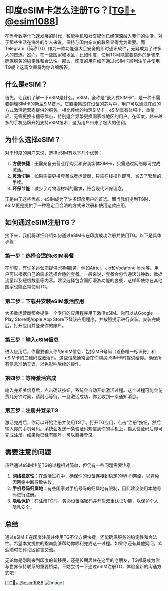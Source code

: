 # 印度eSIM卡怎么注册TG？[[TG💪+ @esim1088](https://t.me/s/esim1088)]

在当今数字化飞速发展的时代，智能手机和社交媒体已经深深融入我们的生活。对于那些生活在海外的华人来说，保持与国内亲友的联系显得尤为重要。而Telegram（简称TG）作为一款功能强大且安全的即时通讯软件，无疑成为了许多人的首选。然而，在一些国家和地区，比如印度，使用TG可能需要额外的步骤来确保服务的稳定性和合法性。那么，印度的用户如何通过eSIM卡顺利注册并使用TG呢？这篇文章将为你详细解答。

## 什么是eSIM？

首先，让我们了解一下eSIM是什么。eSIM，全称是“嵌入式SIM卡”，是一种不需要物理SIM卡的新型SIM技术。它直接集成在设备的芯片中，用户可以通过在线的方式激活运营商提供的服务。相比传统的物理SIM卡，eSIM具有体积小、重量轻、无需更换卡槽等优点，特别适合频繁更换国家或地区的用户。在印度，越来越多的手机品牌开始支持eSIM技术，这为用户带来了极大的便利。

## 为什么选择eSIM？

对于印度的用户来说，选择eSIM有以下几个优势：

1. **方便快捷**：无需亲自去营业厅购买和安装实体SIM卡，只需通过网络即可完成激活。
2. **灵活切换**：如果需要更换套餐或者运营商，只需在线操作即可，省去了繁琐的手续。
3. **环保节能**：减少了对物理材料的需求，符合现代环保理念。

正是由于这些优点，eSIM成为了许多印度用户的首选。而当我们提到TG时，eSIM更是提供了一种稳定且合法的方式来注册和使用这款应用。

## 如何通过eSIM注册TG？

接下来，我们将详细介绍如何通过eSIM卡在印度成功注册并使用TG。以下是具体步骤：

### 第一步：选择合适的eSIM套餐

在印度，有许多运营商提供eSIM服务，例如Airtel、Jio和Vodafone Idea等。用户可以根据自己的需求选择合适的套餐。一般来说，套餐会包含通话分钟数、数据流量以及短信数量等内容。建议选择包含国际漫游功能的套餐，这样即使你在其他国家也能正常使用TG。

### 第二步：下载并安装eSIM激活应用

大多数运营商都会提供一个专门的应用程序用于激活eSIM。你可以从Google Play Store或Apple App Store下载该应用程序，并按照提示进行安装。安装完成后，打开应用并登录你的账户。

### 第三步：输入eSIM信息

进入应用后，你需要输入你的eSIM信息，包括IMEI号码（设备唯一标识符）和eSIM卡的二维码或激活码。这些信息通常会在你购买eSIM卡时提供给你。确保所有信息准确无误，以免影响后续的操作。

### 第四步：等待激活完成

输入完相关信息后，点击确认按钮，系统会自动开始激活过程。这个过程可能会花费几分钟时间，请耐心等待。一旦激活成功，你会收到一条通知消息。

### 第五步：注册并登录TG

激活完成后，你可以开始注册并使用TG了。打开TG应用，点击“注册”按钮，然后输入你的手机号码。系统会发送一条验证码短信到你的手机上，输入验证码后即可完成注册。如果你已经有账号，可以直接登录。

## 需要注意的问题

虽然通过eSIM注册TG的过程相对简单，但仍有一些问题需要注意：

1. **网络稳定性**：在激活过程中，确保你的设备连接到稳定的Wi-Fi网络，以避免因网络中断导致失败。
2. **手机号码归属地**：有些国家对手机号码的归属地有限制，因此建议使用本地号码进行注册。
3. **隐私保护**：在注册TG时，务必设置强密码并开启双重认证功能，以保护个人隐私安全。

## 总结

通过eSIM卡在印度注册并使用TG不仅方便快捷，还能确保服务的稳定性和合法性。希望本文提供的指南能够帮助你顺利完成这一过程。如果你还有其他疑问，欢迎随时在评论区留言交流。

无论你是刚刚来到印度的新移民，还是长期居住在这里的老朋友，TG都将成为你与世界保持联系的重要桥梁。不妨尝试一下通过eSIM注册TG，体验全新的沟通方式吧！

[[TG💪+ @esim1088](https://t.me/s/esim1088) ![Image](https://i.postimg.cc/4NQfJmqS/Snipaste-2025-05-13-00-14-12.png)]